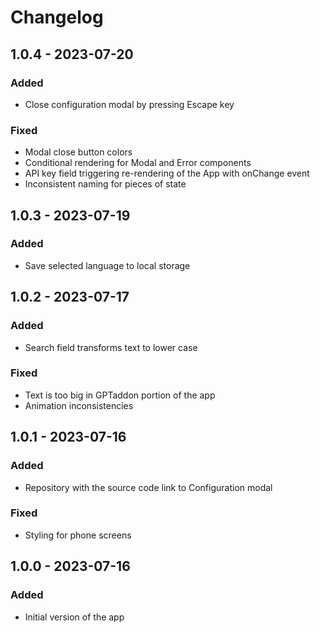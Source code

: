 # Changelog

## 1.0.4 - 2023-07-20

### Added

- Close configuration modal by pressing Escape key

### Fixed

- Modal close button colors
- Conditional rendering for Modal and Error components
- API key field triggering re-rendering of the App with onChange event
- Inconsistent naming for pieces of state

## 1.0.3 - 2023-07-19

### Added

- Save selected language to local storage

## 1.0.2 - 2023-07-17

### Added

- Search field transforms text to lower case

### Fixed

- Text is too big in GPTaddon portion of the app
- Animation inconsistencies

## 1.0.1 - 2023-07-16

### Added

- Repository with the source code link to Configuration modal

### Fixed

- Styling for phone screens

## 1.0.0 - 2023-07-16

### Added

- Initial version of the app
